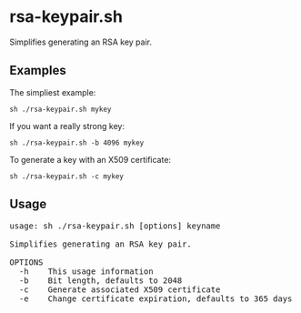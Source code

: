 # rsa-keypair.sh

Simplifies generating an RSA key pair.

## Examples

The simpliest example:

`sh ./rsa-keypair.sh mykey`

If you want a really strong key:

`sh ./rsa-keypair.sh -b 4096 mykey`

To generate a key with an X509 certificate:

`sh ./rsa-keypair.sh -c mykey`

## Usage
<pre>
usage: sh ./rsa-keypair.sh [options] keyname

Simplifies generating an RSA key pair.

OPTIONS
  -h    This usage information
  -b    Bit length, defaults to 2048
  -c    Generate associated X509 certificate
  -e    Change certificate expiration, defaults to 365 days
</pre>